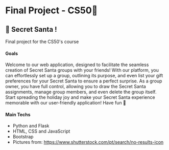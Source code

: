 # Final Project - CS50🏁

## 🎁 Secret Santa !

Final project for the CS50's course

#### Goals
Welcome to our web application, designed to facilitate the seamless creation of Secret Santa groups with your friends! With our platform, you can effortlessly set up a group, outlining its purpose, and even list your gift preferences for your Secret Santa to ensure a perfect surprise. As a group owner, you have full control, allowing you to draw the Secret Santa assignments, manage group members, and even delete the group itself. Start spreading the holiday joy and make your Secret Santa experience memorable with our user-friendly application!
Have fun 💙

#### Main Techs
- Python and Flask
- HTML, CSS and JavaScript
- Bootstrap
- Pictures from: https://www.shutterstock.com/pt/search/no-results-icon
